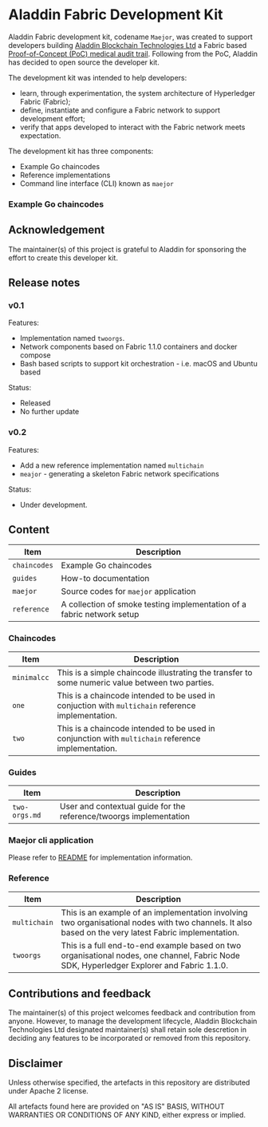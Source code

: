 # Aladdin Fabric Development Kit

Aladdin Fabric development kit, codename `Maejor`, was created to support developers building [Aladdin Blockchain Technologies Ltd](https://aladdinid.com/) a Fabric based [Proof-of-Concept (PoC) medical audit trail](https://www.youtube.com/watch?v=vJmhwymh-eU). Following from the PoC, Aladdin has decided to open source the developer kit.

The development kit was intended to help developers:

* learn, through experimentation, the system architecture of Hyperledger Fabric (Fabric);
* define, instantiate and configure a Fabric network to support development effort;
* verify that apps developed to interact with the Fabric network meets expectation.

The development kit has three components:

* Example Go chaincodes
* Reference implementations
* Command line interface (CLI) known as `maejor`

### Example Go chaincodes

## Acknowledgement

The maintainer(s) of this project is grateful to Aladdin for sponsoring the effort to create this developer kit.

## Release notes

### v0.1

Features:

* Implementation named `twoorgs`.
* Network components based on Fabric 1.1.0 containers and docker compose
* Bash based scripts to support kit orchestration - i.e. macOS and Ubuntu based

Status: 

* Released
* No further update

### v0.2

Features:

* Add a new reference implementation named `multichain`
* `meajor` - generating a skeleton Fabric network specifications

Status:

* Under development.

## Content

| Item | Description |
| --- | --- |
| `chaincodes` | Example Go chaincodes |
| `guides` | How-to documentation |
| `maejor` | Source codes for `maejor` application |
| `reference` | A collection of smoke testing implementation of a fabric network setup |

### Chaincodes

| Item | Description |
| --- | --- |
| `minimalcc` | This is a simple chaincode illustrating the transfer to some numeric value between two parties. |
| `one` | This is a chaincode intended to be used in conjuction with `multichain` reference implementation. |
| `two` | This is a chaincode intended to be used in conjunction with `multichain` reference implementation. |

### Guides

| Item | Description |
| --- | --- |
| `two-orgs.md` | User and contextual guide for the reference/twoorgs implementation |

### Maejor cli application

Please refer to [README](./maejor/README.md) for implementation information.

### Reference

| Item | Description |
| --- | --- |
| `multichain` | This is an example of an implementation involving two organisational nodes with two channels. It also based on the very latest Fabric implementation. |
| `twoorgs` | This is a full end-to-end example based on two organisational nodes, one channel, Fabric Node SDK, Hyperledger Explorer and Fabric 1.1.0. |

## Contributions and feedback

The maintainer(s) of this project welcomes feedback and contribution from anyone. However, to manage the development lifecycle, Aladdin Blockchain Technologies Ltd designated maintainer(s) shall retain sole descretion in deciding any features to be incorporated or removed from this repository. 

## Disclaimer

Unless otherwise specified, the artefacts in this repository are distributed under Apache 2 license.

All artefacts found here are provided on "AS IS" BASIS, WITHOUT WARRANTIES OR CONDITIONS OF ANY KIND, either express or implied.